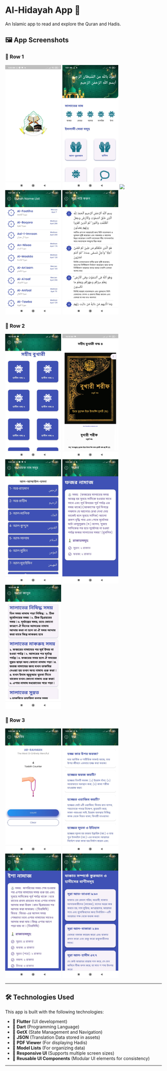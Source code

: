 # Al-Hidayah App 📖

An Islamic app to read and explore the Quran and Hadis.

## 🖼 App Screenshots

### 🔹 Row 1
<p float="left">
  <img src="assets/screenshots/splash.jpg" width="180"/>
  <img src="assets/screenshots/home.jpg" width="180"/>
  <img src="assets/screenshots/home_1.png" width="180"/>
  <img src="assets/screenshots/sura_name.jpg" width="180"/>
  <img src="assets/screenshots/sura_meaning.jpg" width="180"/>
</p>

### 🔹 Row 2
<p float="left">
   <img src="assets/screenshots/hadis_home.jpg" width="180"/>
  <img src="assets/screenshots/hadis.jpg" width="180"/>
  <img src="assets/screenshots/name.jpg" width="180"/>
  <img src="assets/screenshots/fojor.jpg" width="180"/>
  <img src="assets/screenshots/read_more.jpg" width="180"/>
</p>

### 🔹 Row 3
<p float="left">
  <img src="assets/screenshots/tasbih.jpg" width="180"/>
  <img src="assets/screenshots/hoz.jpg" width="180"/>
  <img src="assets/screenshots/isha.jpg" width="180"/>
  <img src="assets/screenshots/jakat.jpg" width="180"/>
</p>

---

## 🛠️ Technologies Used

This app is built with the following technologies:

- 🔹 **Flutter** (UI development)
- 🔹 **Dart** (Programming Language)
- 🔹 **GetX** (State Management and Navigation)
- 🔹 **JSON** (Translation Data stored in assets)
- 🔹 **PDF Viewer** (For displaying Hadis)
- 🔹 **Model Lists** (For organizing data)
- 🔹 **Responsive UI** (Supports multiple screen sizes)
- 🔹 **Reusable UI Components** (Modular UI elements for consistency)

---



